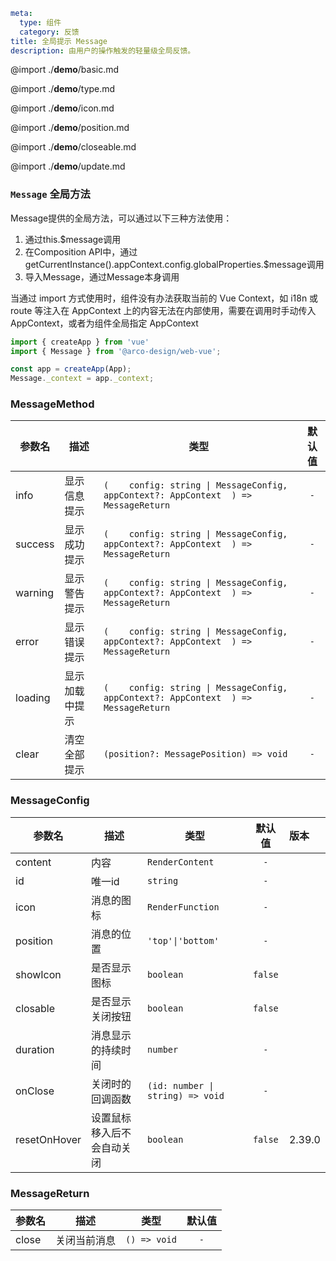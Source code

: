 ```yaml
meta:
  type: 组件
  category: 反馈
title: 全局提示 Message
description: 由用户的操作触发的轻量级全局反馈。
```

@import ./__demo__/basic.md

@import ./__demo__/type.md

@import ./__demo__/icon.md

@import ./__demo__/position.md

@import ./__demo__/closeable.md

@import ./__demo__/update.md

### `Message` 全局方法

Message提供的全局方法，可以通过以下三种方法使用：
1. 通过this.$message调用
2. 在Composition API中，通过getCurrentInstance().appContext.config.globalProperties.$message调用
3. 导入Message，通过Message本身调用

当通过 import 方式使用时，组件没有办法获取当前的 Vue Context，如 i18n 或 route 等注入在 AppContext 上的内容无法在内部使用，需要在调用时手动传入 AppContext，或者为组件全局指定 AppContext

```ts
import { createApp } from 'vue'
import { Message } from '@arco-design/web-vue';

const app = createApp(App);
Message._context = app._context;
```


### MessageMethod

|参数名|描述|类型|默认值|
|---|---|---|:---:|
|info|显示信息提示|`(    config: string \| MessageConfig,    appContext?: AppContext  ) => MessageReturn`|`-`|
|success|显示成功提示|`(    config: string \| MessageConfig,    appContext?: AppContext  ) => MessageReturn`|`-`|
|warning|显示警告提示|`(    config: string \| MessageConfig,    appContext?: AppContext  ) => MessageReturn`|`-`|
|error|显示错误提示|`(    config: string \| MessageConfig,    appContext?: AppContext  ) => MessageReturn`|`-`|
|loading|显示加载中提示|`(    config: string \| MessageConfig,    appContext?: AppContext  ) => MessageReturn`|`-`|
|clear|清空全部提示|`(position?: MessagePosition) => void`|`-`|



### MessageConfig

|参数名|描述|类型|默认值|版本|
|---|---|---|:---:|:---|
|content|内容|`RenderContent`|`-`||
|id|唯一id|`string`|`-`||
|icon|消息的图标|`RenderFunction`|`-`||
|position|消息的位置|`'top'\|'bottom'`|`-`||
|showIcon|是否显示图标|`boolean`|`false`||
|closable|是否显示关闭按钮|`boolean`|`false`||
|duration|消息显示的持续时间|`number`|`-`||
|onClose|关闭时的回调函数|`(id: number \| string) => void`|`-`||
|resetOnHover|设置鼠标移入后不会自动关闭|`boolean`|`false`|2.39.0|



### MessageReturn

|参数名|描述|类型|默认值|
|---|---|---|:---:|
|close|关闭当前消息|`() => void`|`-`|


